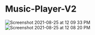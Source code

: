 # Music-Player-V2
![Screenshot 2021-08-25 at 12 09 33 PM](https://user-images.githubusercontent.com/84308540/130740361-4c4c5269-f39f-449d-aa45-e386c430a1a4.png)
![Screenshot 2021-08-25 at 12 08 20 PM](https://user-images.githubusercontent.com/84308540/130740398-821bef5a-d979-489f-82b7-0d531729ae37.png)
